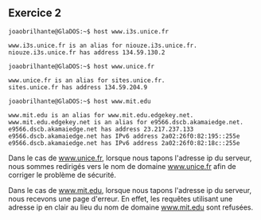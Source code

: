 ## Exercice 2

	joaobrilhante@GlaDOS:~$ host www.i3s.unice.fr

	www.i3s.unice.fr is an alias for niouze.i3s.unice.fr.
	niouze.i3s.unice.fr has address 134.59.130.2

	joaobrilhante@GlaDOS:~$ host www.unice.fr

	www.unice.fr is an alias for sites.unice.fr.
	sites.unice.fr has address 134.59.204.9

	joaobrilhante@GlaDOS:~$ host www.mit.edu

	www.mit.edu is an alias for www.mit.edu.edgekey.net.
	www.mit.edu.edgekey.net is an alias for e9566.dscb.akamaiedge.net.
	e9566.dscb.akamaiedge.net has address 23.217.237.133
	e9566.dscb.akamaiedge.net has IPv6 address 2a02:26f0:82:195::255e
	e9566.dscb.akamaiedge.net has IPv6 address 2a02:26f0:82:18c::255e

Dans le cas de www.unice.fr, lorsque nous tapons l'adresse ip du serveur, nous
sommes redirigés vers le nom de domaine www.unice.fr afin de corriger le problème
de sécurité.

Dans le cas de www.mit.edu, lorsque nous tapons l'adresse ip du serveur, nous
recevons une page d'erreur. En effet, les requêtes utilisant une adresse ip en
clair au lieu du nom de domaine www.mit.edu sont refusées.
